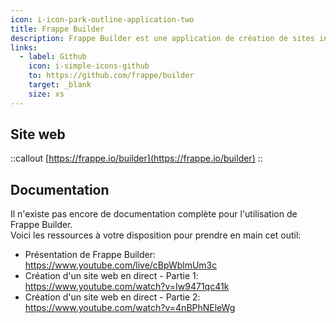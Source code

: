 ```yaml
---
icon: i-icon-park-outline-application-two
title: Frappe Builder
description: Frappe Builder est une application de création de sites internet via une interface visuelle qui permet de construire des pages sans effort et sans écrire de code.  
links:
  - label: Github
    icon: i-simple-icons-github
    to: https://github.com/frappe/builder
    target: _blank
    size: xs
---
```


## Site web

::callout
[https://frappe.io/builder](https://frappe.io/builder)
::


## Documentation

Il n'existe pas encore de documentation complète pour l'utilisation de Frappe Builder.  
Voici les ressources à votre disposition pour prendre en main cet outil:

- Présentation de Frappe Builder: https://www.youtube.com/live/cBpWblmUm3c
- Création d'un site web en direct - Partie 1: https://www.youtube.com/watch?v=Iw9471qc41k
- Création d'un site web en direct - Partie 2: https://www.youtube.com/watch?v=4nBPhNEleWg